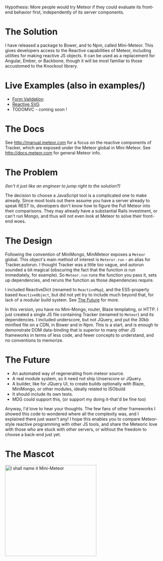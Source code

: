 Hypothesis: More people would try Meteor if they could evaluate its front-end behavior first, independently of its server components.

# The Solution
I have released a package to Bower, and to Npm, called Mini-Meteor. This gives developers access to the Reactive capabilities of Meteor, including utilities for making reactive JS objects. It can be used as a replacement for Angular, Ember, or Backbone, though it will be most familiar to those accustomed to the Knockout library.

# Live Examples (also in examples/)
* [Form Validation](https://bl.ocks.org/chicagogrooves/539ec787882f7c9ae67f)
* [Reactive SVG](https://bl.ocks.org/chicagogrooves/4ba5d0347806c60f120d)
* TODOMVC - coming soon !

# The Docs
See http://manual.meteor.com for a focus on the reactive components of Tracker, which
are exposed under the Meteor global in Mini-Meteor. See http://docs.meteor.com for general
Meteor info.

# The Problem
*(Isn't it just like an engineer to jump right to the solution?)*

The decision to choose a JavaScript tool is a complicated one to make already.
Since most tools out there assume you have a server already to speak REST to,
developers don't know how to figure the Full Meteor into their comparisons.
They may already have a substantial Rails investment, or can't run Mongo,
and thus will not even look at Meteor to solve their front-end woes.

# The Design

Following the convention of MiniMongo, MiniMeteor exposes a `Meteor` global.
This object's main method of interest is `Meteror.run` - an alias for Tracker.autorun.
I thought Tracker was a little too vague, and autorun sounded a bit magical
(obscuring the fact that the function *is* run immediately, for example).
So `Meteor.run` runs the function you pass it, sets up dependencies, and reruns
the function as those dependencies require.

I included ReactiveDict (renamed to `ReactiveMap`), and the ES5-property based `ReactiveObject`,
but did not yet try to include much beyond that, for lack of a modular build system.
See [The Future](#the-future) for more.

In this version, you have no Mini-Mongo, router, Blaze templating, or HTTP.
I just created a single JS file containing Tracker (renamed to `Meteor`) and its dependencies.
I included underscore, but not JQuery, and put the 30kb minified file on a CDN, in Bower and in Npm.
This is a start, and is enough to demonstrate DOM data-binding that is superior to many other JS frameworks
in terms of less code, and fewer concepts to understand, and *no* conventions to memorize.

# The Future
* An automated way of regenerating from meteor source.
* A real module system, so it need not ship Unserscore or JQuery.
* A builder, like for JQuery UI, to create builds optionally with Blaze, MiniMongo, or other modules, ideally related to ISObuild
* It should include its own tests.
* MDG could support this, (or support my doing it-that'd be fine too)

Anyway, I'd love to hear your thoughts.
The few fans of other frameworks I showed this code to wondered where all the complexity was, and I explained there just wasn't any!
I hope this enables you to compare Meteor-style reactive programming with other JS tools, and
share the Meteoric love with those who are stuck with other servers, or without the freedom to choose a back-end just yet.

# The Mascot
<img src="http://cdn.meme.am/instances/500x/58452793.jpg" alt="I shall name it Mini-Meteor" height="300" width="300">
